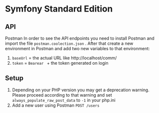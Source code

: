 Symfony Standard Edition
========================

API
--------------

Postman
In order to see the API endpoints you need to install Postman and 
import the file `postman.coolection.json` . 
After that create a new environment in Postman and add two new
variables to that environment:
1. `baseUrl` = the actual URL like http://localhost/comm/
2. `token` = `Bearear ` + the token generated on login


Setup
--------------

1. Depending on your PHP version you may get a deprecation warning. 
Please proceed according to that warning and set `always_populate_raw_post_data`
to `-1` in your php.ini
2. Add a new user using Postman `POST /users`

